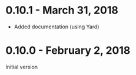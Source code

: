 # 0.10.1 - March 31, 2018

- Added documentation (using Yard)

# 0.10.0 - February 2, 2018

Initial version
